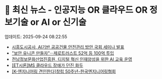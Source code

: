 # 📰 최신 뉴스 - 인공지능 OR 클라우드 OR 정보기술 or AI or 신기술
업데이트: 2025-09-24 08:22:55

- [시흥도시공사, AI기반 공공건물 안전관리 방안 국회 세미나 발표](http://www.breaknews.com/1104012)
- [&quot;보안 유니콘 만들자&quot;···제로트러스트 52억 등 100억 투입](https://n.news.naver.com/mnews/article/092/0002366612?sid=105)
- [전남정보문화산업진흥원, 디지털 혁신 인재양성을 위한 AI 교육 운영](https://www.gamechosun.co.kr/webzine/article/view.php?no=212452)
- [[ET시론]MS 클라우드 장애가 던진 화두](https://n.news.naver.com/mnews/article/030/0003232968?sid=105)
- [[K-엔지니어링 견인한다]창립 50주년-한국엔지니어링협회](http://www.ikld.kr/news/articleView.html?idxno=296869)
